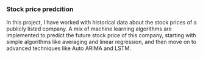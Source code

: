 ### Stock price predcition
In this project, I have worked with historical data about the stock prices of a publicly listed company. A mix of machine learning algorithms are implemented to predict the future stock price of this company, starting with simple algorithms like averaging and linear regression, and then move on to advanced techniques like Auto ARIMA and LSTM. 
